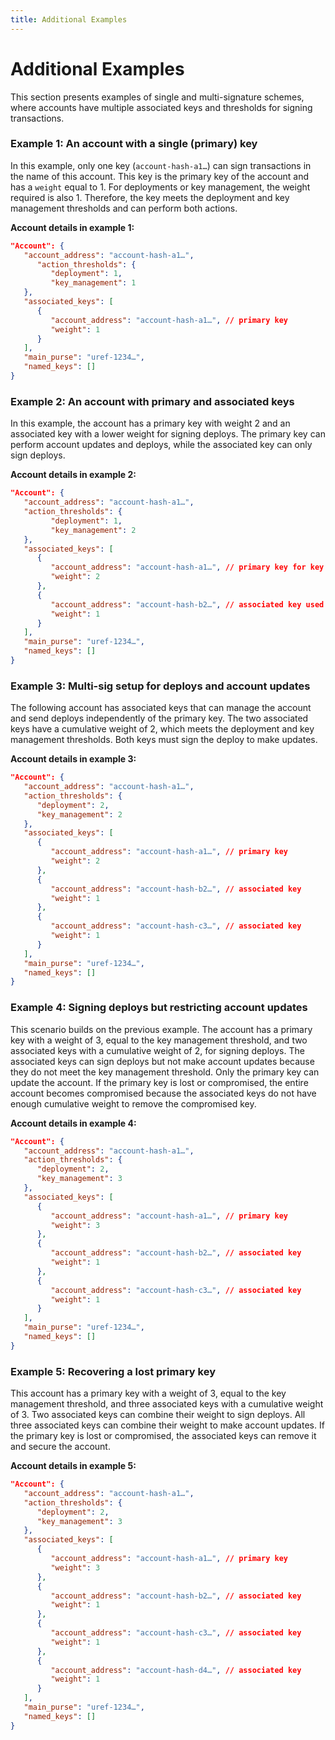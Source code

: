 ```yaml
---
title: Additional Examples
---
```


# Additional Examples

This section presents examples of single and multi-signature schemes, where accounts have multiple associated keys and thresholds for signing transactions.

### Example 1: An account with a single (primary) key

In this example, only one key (`account-hash-a1…`) can sign transactions in the name of this account. This key is the primary key of the account and has a `weight` equal to 1. For deployments or key management, the weight required is also 1. Therefore, the key meets the deployment and key management thresholds and can perform both actions.

**Account details in example 1:**

```json
"Account": {
   "account_address": "account-hash-a1…",
      "action_thresholds": {
         "deployment": 1,
         "key_management": 1
   },
   "associated_keys": [
      {
         "account_address": "account-hash-a1…", // primary key
         "weight": 1
      }
   ],
   "main_purse": "uref-1234…",
   "named_keys": []
}
```


### Example 2: An account with primary and associated keys

In this example, the account has a primary key with weight 2 and an associated key with a lower weight for signing deploys. The primary key can perform account updates and deploys, while the associated key can only sign deploys.

**Account details in example 2:**

```json
"Account": {
   "account_address": "account-hash-a1…",
   "action_thresholds": {
         "deployment": 1,
         "key_management": 2
   },
   "associated_keys": [
      {
         "account_address": "account-hash-a1…", // primary key for key management
         "weight": 2
      },
      {
         "account_address": "account-hash-b2…", // associated key used for deploys
         "weight": 1
      }
   ],
   "main_purse": "uref-1234…",
   "named_keys": []
}
```

### Example 3: Multi-sig setup for deploys and account updates

The following account has associated keys that can manage the account and send deploys independently of the primary key. The two associated keys have a cumulative weight of 2, which meets the deployment and key management thresholds. Both keys must sign the deploy to make updates.

**Account details in example 3:**

```json
"Account": {
   "account_address": "account-hash-a1…",
   "action_thresholds": {
      "deployment": 2,
      "key_management": 2
   },
   "associated_keys": [
      {
         "account_address": "account-hash-a1…", // primary key
         "weight": 2
      },
      {
         "account_address": "account-hash-b2…", // associated key
         "weight": 1
      },
      {
         "account_address": "account-hash-c3…", // associated key
         "weight": 1
      }
   ],
   "main_purse": "uref-1234…",
   "named_keys": []
}
```

### Example 4: Signing deploys but restricting account updates

This scenario builds on the previous example. The account has a primary key with a weight of 3, equal to the key management threshold, and two associated keys with a cumulative weight of 2, for signing deploys. The associated keys can sign deploys but not make account updates because they do not meet the key management threshold. Only the primary key can update the account. If the primary key is lost or compromised, the entire account becomes compromised because the associated keys do not have enough cumulative weight to remove the compromised key.

**Account details in example 4:**

```json
"Account": {
   "account_address": "account-hash-a1…",
   "action_thresholds": {
      "deployment": 2,
      "key_management": 3
   },
   "associated_keys": [
      {
         "account_address": "account-hash-a1…", // primary key
         "weight": 3
      },
      {
         "account_address": "account-hash-b2…", // associated key
         "weight": 1
      },
      {
         "account_address": "account-hash-c3…", // associated key
         "weight": 1
      }
   ],
   "main_purse": "uref-1234…",
   "named_keys": []
}
```

### Example 5: Recovering a lost primary key

This account has a primary key with a weight of 3, equal to the key management threshold, and three associated keys with a cumulative weight of 3. Two associated keys can combine their weight to sign deploys. All three associated keys can combine their weight to make account updates. If the primary key is lost or compromised, the associated keys can remove it and secure the account.

**Account details in example 5:**

```json
"Account": {
   "account_address": "account-hash-a1…",
   "action_thresholds": {
      "deployment": 2,
      "key_management": 3
   },
   "associated_keys": [
      {
         "account_address": "account-hash-a1…", // primary key
         "weight": 3
      },
      {
         "account_address": "account-hash-b2…", // associated key
         "weight": 1
      },
      {
         "account_address": "account-hash-c3…", // associated key
         "weight": 1
      },
      {
         "account_address": "account-hash-d4…", // associated key
         "weight": 1
      }
   ],
   "main_purse": "uref-1234…",
   "named_keys": []
}
```

